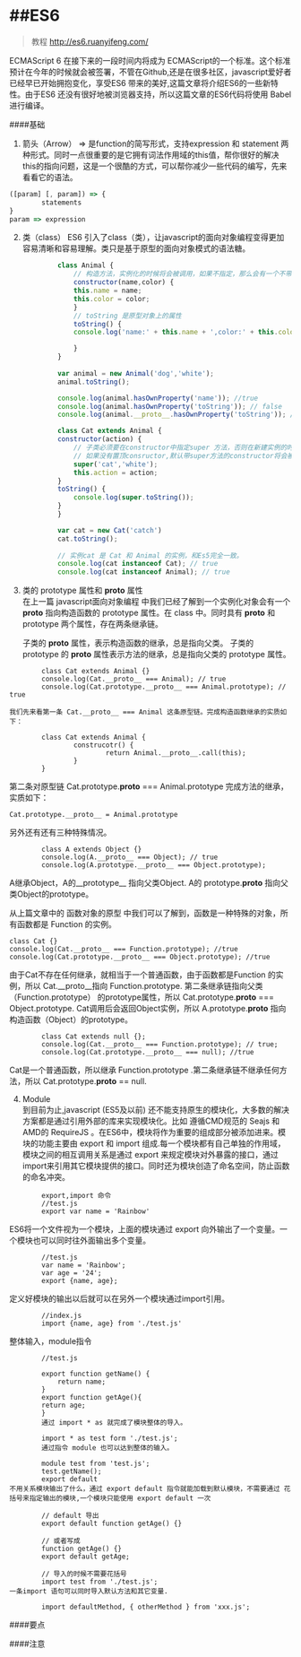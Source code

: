 ##ES6
================
> 教程 http://es6.ruanyifeng.com/

ECMAScript 6 在接下来的一段时间内将成为 ECMAScript的一个标准。这个标准预计在今年的时候就会被签署，不管在Github,还是在很多社区，javascript爱好者已经早已开始拥抱变化，享受ES6 带来的美好,这篇文章将介绍ES6的一些新特性。由于ES6 还没有很好地被浏览器支持，所以这篇文章的ES6代码将使用 Babel 进行编译。

####基础
1. 箭头（Arrow）
    => 是function的简写形式，支持expression 和 statement 两种形式。同时一点很重要的是它拥有词法作用域的this值，帮你很好的解决this的指向问题，这是一个很酷的方式，可以帮你减少一些代码的编写，先来看看它的语法。
```js     
([param] [, param]) => {
        statements
}
param => expression
```
2. 类（class）
    ES6 引入了class（类），让javascript的面向对象编程变得更加容易清晰和容易理解。类只是基于原型的面向对象模式的语法糖。
```js 
            class Animal {
                // 构造方法，实例化的时候将会被调用，如果不指定，那么会有一个不带参数的默认构造函数.
                constructor(name,color) {
                this.name = name;
                this.color = color;
                }
                // toString 是原型对象上的属性
                toString() {
                console.log('name:' + this.name + ',color:' + this.color);

                }
            }
            
            var animal = new Animal('dog','white');
            animal.toString();

            console.log(animal.hasOwnProperty('name')); //true
            console.log(animal.hasOwnProperty('toString')); // false
            console.log(animal.__proto__.hasOwnProperty('toString')); // true

            class Cat extends Animal {
            constructor(action) {
                // 子类必须要在constructor中指定super 方法，否则在新建实例的时候会报错.
                // 如果没有置顶consructor,默认带super方法的constructor将会被添加、
                super('cat','white');
                this.action = action;
            }
            toString() {
                console.log(super.toString());
            }
            }

            var cat = new Cat('catch')
            cat.toString();
            
            // 实例cat 是 Cat 和 Animal 的实例，和Es5完全一致。
            console.log(cat instanceof Cat); // true
            console.log(cat instanceof Animal); // true
```
3. 类的 prototype 属性和 __proto__ 属性  
    在上一篇 javascript面向对象编程 中我们已经了解到一个实例化对象会有一个 __proto__ 指向构造函数的 prototype 属性。在 class 中。同时具有 __proto__ 和 prototype 两个属性，存在两条继承链。
    
    子类的 __proto__ 属性，表示构造函数的继承，总是指向父类。
    子类的 prototype 的 __proto__ 属性表示方法的继承，总是指向父类的 prototype 属性。
```
        class Cat extends Animal {}
        console.log(Cat.__proto__ === Animal); // true
        console.log(Cat.prototype.__proto__ === Animal.prototype); // true
``` 
    我们先来看第一条 Cat.__proto__ === Animal 这条原型链。完成构造函数继承的实质如下：
```
        class Cat extends Animal {
                construcotr() {
                        return Animal.__proto__.call(this);
                }
        }
```        
第二条对原型链 Cat.prototype.__proto__ === Animal.prototype 完成方法的继承，实质如下：
``` 
Cat.prototype.__proto__ = Animal.prototype
```
另外还有还有三种特殊情况。
```
        class A extends Object {}
        console.log(A.__proto__ === Object); // true
        console.log(A.prototype.__proto__ === Object.prototype); 
``` 
A继承Object，A的__prototype__ 指向父类Object. A的 prototype.__proto__ 指向父类Object的prototype。

从上篇文章中的 函数对象的原型 中我们可以了解到，函数是一种特殊的对象，所有函数都是 Function 的实例。
```
class Cat {}
console.log(Cat.__proto__ === Function.prototype); //true
console.log(Cat.prototype.__proto__ === Object.prototype); //true
```        
由于Cat不存在任何继承，就相当于一个普通函数，由于函数都是Function 的实例，所以 Cat.__proto__指向 Function.prototype. 第二条继承链指向父类（Function.prototype） 的prototype属性，所以 Cat.prototype.__proto__ === Object.prototype. Cat调用后会返回Object实例，所以 A.prototype.__proto__ 指向构造函数（Object）的prototype。
```
        class Cat extends null {};
        console.log(Cat.__proto__ === Function.prototype); // true;
        console.log(Cat.prototype.__proto__ === null); //true
```        
Cat是一个普通函数，所以继承 Function.prototype .第二条继承链不继承任何方法，所以 Cat.prototype.__proto__ == null.

4. Module  
    到目前为止,javascript (ES5及以前) 还不能支持原生的模块化，大多数的解决方案都是通过引用外部的库来实现模块化。比如 遵循CMD规范的 Seajs 和AMD的 RequireJS 。在ES6中，模块将作为重要的组成部分被添加进来。模块的功能主要由 export 和 import 组成.每一个模块都有自己单独的作用域，模块之间的相互调用关系是通过 export 来规定模块对外暴露的接口，通过import来引用其它模块提供的接口。同时还为模块创造了命名空间，防止函数的命名冲突。
```
        export,import 命令
        //test.js
        export var name = 'Rainbow'
```        
ES6将一个文件视为一个模块，上面的模块通过 export 向外输出了一个变量。一个模块也可以同时往外面输出多个变量。
```
        //test.js
        var name = 'Rainbow';
        var age = '24';
        export {name, age};
```        
定义好模块的输出以后就可以在另外一个模块通过import引用。
```
        //index.js
        import {name, age} from './test.js'
```        
整体输入，module指令
```
        //test.js
        
        export function getName() {
            return name;
        }
        export function getAge(){
        return age;
        } 
        通过 import * as 就完成了模块整体的导入。

        import * as test form './test.js';
        通过指令 module 也可以达到整体的输入。

        module test from 'test.js';
        test.getName();
        export default
不用关系模块输出了什么，通过 export default 指令就能加载到默认模块，不需要通过 花括号来指定输出的模块,一个模块只能使用 export default 一次

        // default 导出
        export default function getAge() {} 
        
        // 或者写成
        function getAge() {}
        export default getAge;

        // 导入的时候不需要花括号
        import test from './test.js';
一条import 语句可以同时导入默认方法和其它变量.

        import defaultMethod, { otherMethod } from 'xxx.js';
```
####要点


####注意



